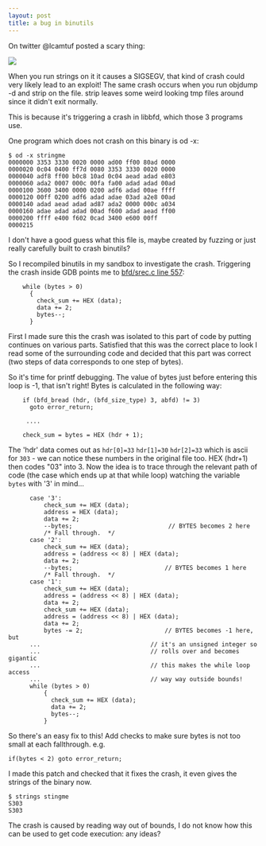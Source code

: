 ```yaml
---
layout: post
title: a bug in binutils
---
```


On twitter @lcamtuf posted a scary thing:

<img src=http://i.imgur.com/bUiXrfV.png></img>

When you run strings on it it causes a SIGSEGV, that kind of crash could very likely lead to an exploit! The same crash occurs when you run objdump -d and strip on the file. strip leaves some weird looking tmp files around since it didn't exit normally.

This is because it's triggering a crash in libbfd, which those 3 programs use.

One program which does not crash on this binary is od -x:

    $ od -x stringme 
    0000000 3353 3330 0020 0000 ad00 ff00 80ad 0000
    0000020 0c04 0400 ff7d 0080 3353 3330 0020 0000
    0000040 adf8 ff00 b0c8 10ad 0c04 aead adad e803
    0000060 ada2 0007 000c 00fa fa00 adad adad 00ad
    0000100 3600 3400 0000 0200 adf6 adad 00ae ffff
    0000120 00ff 0200 adf6 adad adae 03ad a2e8 00ad
    0000140 adad aead adad ad87 ada2 0000 000c a034
    0000160 adae adad adad 00ad f600 adad aead ff00
    0000200 ffff e400 f602 0cad 3400 e600 00ff
    0000215

I don't have a good guess what this file is, maybe created by fuzzing or just really carefully built to crash binutils?

So I recompiled binutils in my sandbox to investigate the crash. Triggering the crash inside GDB points me to [bfd/srec.c line 557](https://github.com/bneumeier/binutils/blob/master/bfd/srec.c#L557):

		while (bytes > 0)
		  {
		    check_sum += HEX (data);
		    data += 2;
		    bytes--;
		  }

First I made sure this the crash was isolated to this part of code by putting continues on various parts. Satisfied that this was the correct place to look I read some of the surrounding code and decided that this part was correct (two steps of data corresponds to one step of bytes).

So it's time for printf debugging. The value of bytes just before entering this loop is -1, that isn't right! Bytes is calculated in the following way:

	    if (bfd_bread (hdr, (bfd_size_type) 3, abfd) != 3)
	      goto error_return;

	     ....

	    check_sum = bytes = HEX (hdr + 1);

The 'hdr' data comes out as `hdr[0]=33` `hdr[1]=30` `hdr[2]=33` which is ascii for `303` - we can notice these numbers in the original file too. HEX (hdr+1) then codes "03" into 3. Now the idea is to trace through the relevant path of code (the case which ends up at that while loop) watching the variable `bytes` with '3' in mind...

	      case '3':
		      check_sum += HEX (data);
		      address = HEX (data);
		      data += 2;
		      --bytes;                           // BYTES becomes 2 here
		      /* Fall through.  */
	      case '2':
		      check_sum += HEX (data);
		      address = (address << 8) | HEX (data);
		      data += 2;
		      --bytes;                          // BYTES becomes 1 here
		      /* Fall through.  */
	      case '1':
		      check_sum += HEX (data);
		      address = (address << 8) | HEX (data);
		      data += 2;
		      check_sum += HEX (data);
		      address = (address << 8) | HEX (data);
		      data += 2;
		      bytes -= 2;                       // BYTES becomes -1 here, but
          ...                               // it's an unsigned integer so
          ...                               // rolls over and becomes gigantic
          ...                               // this makes the while loop access
          ...                               // way way outside bounds!
          while (bytes > 0)
		      {
		        check_sum += HEX (data);
		        data += 2;
		        bytes--;
		      }


So there's an easy fix to this! Add checks to make sure bytes is not too small at each fallthrough. e.g.

    if(bytes < 2) goto error_return;

I made this patch and checked that it fixes the crash, it even gives the strings of the binary now.

    $ strings stingme
    S303
    S303

The crash is caused by reading way out of bounds, I do not know how this can be used to get code execution: any ideas?
